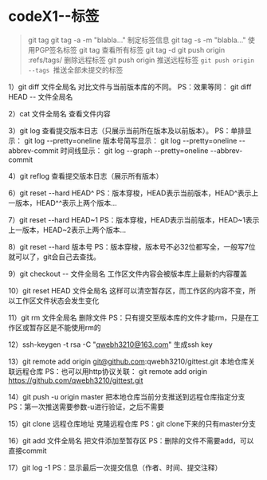 # codeX1--标签
>git tag <tagname>
> git tag -a <tagname> -m "blabla..." 制定标签信息
> git tag -s <tagname> -m "blabla..." 使用PGP签名标签
> git tag 查看所有标签
> git tag -d <tagname>
> git push origin :refs/tags/<tagname> 删除远程标签
> git push origin  <tagname> 推送远程标签
> `git push origin --tags `推送全部未提交的标签

1）git diff 文件全局名
对比文件与当前版本库的不同。
PS：效果等同：
git diff HEAD -- 文件全局名

2）cat 文件全局名
查看文件内容

3）git log
查看提交版本日志（只展示当前所在版本及以前版本）。
PS：单排显示：
git log --pretty=oneline
版本号简写显示：
git log --pretty=oneline --abbrev-commit
时间线显示：
git log --graph --pretty=oneline --abbrev-commit

4）git reflog
查看提交版本日志（展示所有版本）

6）git reset --hard HEAD^
PS：版本穿梭，HEAD表示当前版本，HEAD^表示上一版本，HEAD^^表示上两个版本...

7）git reset --hard HEAD~1
PS：版本穿梭，HEAD表示当前版本，HEAD~1表示上一版本，HEAD~2表示上两个版本...

8）git reset --hard 版本号
PS：版本穿梭，版本号不必32位都写全，一般写7位就可以了，git会自己去查找。

9）git checkout -- 文件全局名
工作区文件内容会被版本库上最新的内容覆盖

10）git reset HEAD 文件全局名
这样可以清空暂存区，而工作区的内容不变，所以工作区文件状态会发生变化

11）git rm 文件全局名
删除文件
PS：只有提交至版本库的文件才能rm，只是在工作区或暂存区是不能使用rm的

12）ssh-keygen -t rsa -C "qwebh3210@163.com"
生成ssh key

13）git remote add origin git@github.com:qwebh3210/gittest.git
本地仓库关联远程仓库
PS：也可以用http协议关联：
git remote add origin https://github.com/qwebh3210/gittest.git

14）git push -u origin master
把本地仓库当前分支推送到远程仓库指定分支
PS：第一次推送需要参数-u进行验证，之后不需要

15）git clone 远程仓库地址
克隆远程仓库
PS：git clone下来的只有master分支

16）git add 文件全局名
把文件添加至暂存区
PS：删除的文件不需要add，可以直接commit

17）git log -1
PS：显示最后一次提交信息（作者、时间、提交注释）
